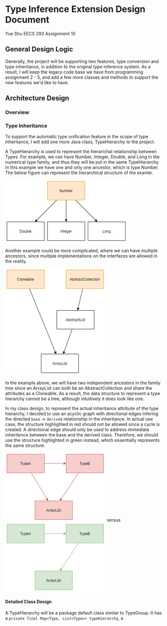 # Type Inference Extension Design Document

Yue Shu
EECS 293
Assignment 10

## General Design Logic

Generally, the project will be supporting two features, type conversion and type inheritance, in addition to the original type inference system. As a result, I will keep the legacy code base we have from programming assignment 2 - 5, and add a few more classes and methods to support the new features we'd like to have.

## Architecture Design

### Overview


### Type Inheritance

To support the automatic type unification feature in the scope of type inheritance, I will add one more Java class, TypeHierarchy to the project.

A TypeHierarchy is used to represent the hierarichal relationship between Types. For example, we can have Number, Integer, Double, and Long in the numerical type family, and thus they will be put in the same TypeHierarchy. In this example we have one and only one ancestor, which is type Number. The below figure can represent the hierarchical structure of the examle.

![number family example](assets/number_eg.png)

Another example could be more complicated, where we can have multiple ancestors, since multiple implementations on the interfaces are allowed in the reality.

![abstract list family example](assets/abstractlist_eg.png)

In the example above, we will have two independent ancestors in the family tree since an ArrayList can both be an AbstractCollection and share the attributes as a Cloneable. As a result, the data structure to represent a type hierarchy cannot be a tree, although intuitively it does look like one.

In my class design, to represent the actual inheritance attribute of the type hierarchy, I decided to use an acyclic graph with directional edges infering the directed `base` -> `derived` relationship in the inheritance. In actual use case, the structure highlighted in red should not be allowed since a cycle is created. A directional edge should only be used to address immediate inheritence between the base and the derived class. Therefore, we should use the structure highlighted in green instead, which essentially represents the same structure.

![invalid exmaple](assets/invalid_eg.png)  versus ![valid example](assets/valid_eg.png)

#### Detailed Class Design

A TypeHierarchy will be a package default class similar to TypeGroup. It has a `private final Map<Type, List<Type>> typeHierarchy`, a 